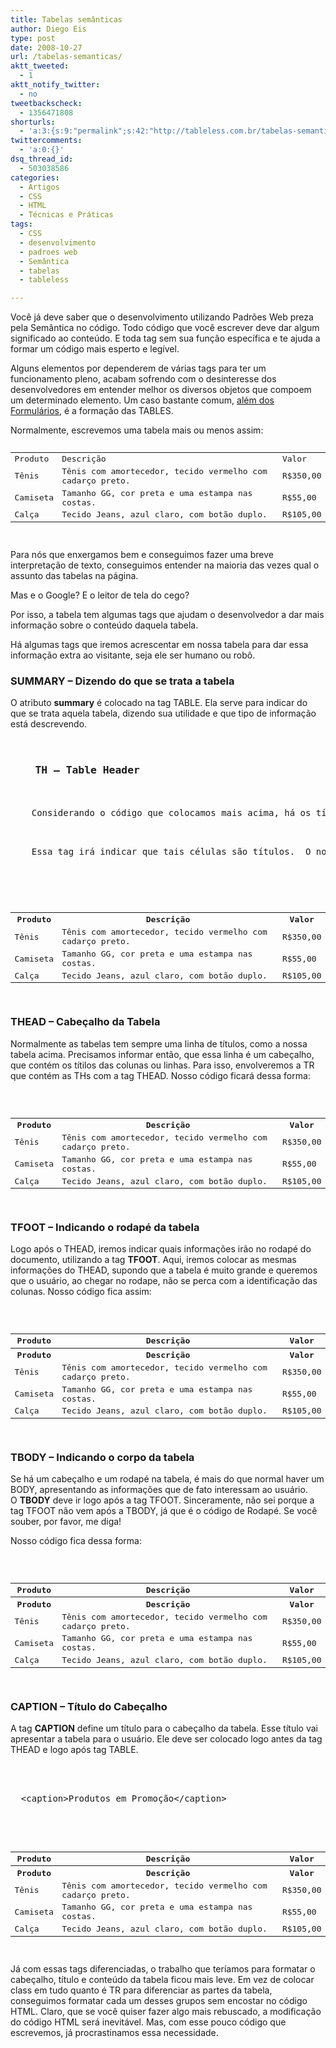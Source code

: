 ```yaml
---
title: Tabelas semânticas
author: Diego Eis
type: post
date: 2008-10-27
url: /tabelas-semanticas/
aktt_tweeted:
  - 1
aktt_notify_twitter:
  - no
tweetbackscheck:
  - 1356471808
shorturls:
  - 'a:3:{s:9:"permalink";s:42:"http://tableless.com.br/tabelas-semanticas";s:7:"tinyurl";s:26:"http://tinyurl.com/3mswgau";s:4:"isgd";s:19:"http://is.gd/ZXl31A";}'
twittercomments:
  - 'a:0:{}'
dsq_thread_id:
  - 503038586
categories:
  - Artigos
  - CSS
  - HTML
  - Técnicas e Práticas
tags:
  - CSS
  - desenvolvimento
  - padroes web
  - Semântica
  - tabelas
  - tableless

---
```

Você já deve saber que o desenvolvimento utilizando Padrões Web preza pela Semântica no código. Todo código que você escrever deve dar algum significado ao conteúdo. E toda tag sem sua função específica e te ajuda a formar um código mais esperto e legível.
  
Alguns elementos por dependerem de várias tags para ter um funcionamento pleno, acabam sofrendo com o desinteresse dos desenvolvedores em entender melhor os diversos objetos que compoem um determinado elemento. Um caso bastante comum, [além dos Formulários][1], é a formação das TABLES.<!--more-->


  
Normalmente, escrevemos uma tabela mais ou menos assim:

<pre lang="html" line="1"><table>
  <tr>
    <td>
      Produto
    </td>
    
    
    <td>
      Descrição
    </td>
    
    
    <td>
      Valor
    </td>
    
  </tr>
  
  
  <tr>
    <td>
      Tênis
    </td>
    
    
    <td>
      Tênis com amortecedor, tecido vermelho com cadarço preto.
    </td>
    
    
    <td>
      R$350,00
    </td>
    
  </tr>
  
  
  <tr>
    <td>
      Camiseta
    </td>
    
    
    <td>
      Tamanho GG, cor preta e uma estampa nas costas.
    </td>
    
    
    <td>
      R$55,00
    </td>
    
  </tr>
  
  
  <tr>
    <td>
      Calça
    </td>
    
    
    <td>
      Tecido Jeans, azul claro, com botão duplo.
    </td>
    
    
    <td>
      R$105,00
    </td>
    
  </tr>
  
</table>
</pre>

Para nós que enxergamos bem e conseguimos fazer uma breve interpretação de texto, conseguimos entender na maioria das vezes qual o assunto das tabelas na página.

Mas e o Google? E o leitor de tela do cego?

Por isso, a tabela tem algumas tags que ajudam o desenvolvedor a dar mais informação sobre o conteúdo daquela tabela.

Há algumas tags que iremos acrescentar em nossa tabela para dar essa informação extra ao visitante, seja ele ser humano ou robô.

### SUMMARY &#8211; Dizendo do que se trata a tabela

O atributo **summary** é colocado na tag TABLE. Ela serve para indicar do que se trata aquela tabela, dizendo sua utilidade e que tipo de informação está descrevendo.

<pre lang="html" line="1"><table summary="Lista de produtos em promoção">
  </pre>
  
  
  <h3>
    TH &#8211; Table Header
  </h3>
  
  
  <p>
    Considerando o código que colocamos mais acima, há os títulos de células PRODUTO, DESCRIÇÃO e VALOR. Esses títulos, devem ser destacados como título, não apenas modificando seu visual pelo CSS, mas também destacando-os pelo código. Para fazermos isso, iremos utizar a tag TH.
  </p>
  
  
  <p>
    Essa tag irá indicar que tais células são títulos.  O nosso código ficará assim:
  </p>
  
  
  <pre lang="html" line="1">


<table summary="Lista de produtos em promoção">
  <tr>
    <th>
      Produto
    </th>
    
    
    <th>
      Descrição
    </th>
    
    
    <th>
      Valor
    </th>
    
  </tr>
  
  
  <tr>
    <td>
      Tênis
    </td>
    
    
    <td>
      Tênis com amortecedor, tecido vermelho com cadarço preto.
    </td>
    
    
    <td>
      R$350,00
    </td>
    
  </tr>
  
  
  <tr>
    <td>
      Camiseta
    </td>
    
    
    <td>
      Tamanho GG, cor preta e uma estampa nas costas.
    </td>
    
    
    <td>
      R$55,00
    </td>
    
  </tr>
  
  
  <tr>
    <td>
      Calça
    </td>
    
    
    <td>
      Tecido Jeans, azul claro, com botão duplo.
    </td>
    
    
    <td>
      R$105,00
    </td>
    
  </tr>
  
</table>
</pre>
  
  
  <h3>
    THEAD &#8211; Cabeçalho da Tabela
  </h3>
  
  
  <p>
    Normalmente as tabelas tem sempre uma linha de títulos, como a nossa tabela acima. Precisamos informar então, que essa linha é um cabeçalho, que contém os títilos das colunas ou linhas. Para isso, envolveremos a TR que contém as THs com a tag THEAD. Nosso código ficará dessa forma:
  </p>
  
  
  <pre lang="html" line="1">


<table summary="Lista de produtos em promoção">
  
  
  
  <tr>
    <th>
      Produto
    </th>
    
    
    <th>
      Descrição
    </th>
    
    
    <th>
      Valor
    </th>
    
  </tr>
  
  
  
  <tr>
    <td>
      Tênis
    </td>
    
    
    <td>
      Tênis com amortecedor, tecido vermelho com cadarço preto.
    </td>
    
    
    <td>
      R$350,00
    </td>
    
  </tr>
  
  
  <tr>
    <td>
      Camiseta
    </td>
    
    
    <td>
      Tamanho GG, cor preta e uma estampa nas costas.
    </td>
    
    
    <td>
      R$55,00
    </td>
    
  </tr>
  
  
  <tr>
    <td>
      Calça
    </td>
    
    
    <td>
      Tecido Jeans, azul claro, com botão duplo.
    </td>
    
    
    <td>
      R$105,00
    </td>
    
  </tr>
  
</table>
</pre>
  
  
  <h3>
    TFOOT &#8211; Indicando o rodapé da tabela
  </h3>
  
  
  <p>
    Logo após o THEAD, iremos indicar quais informações irão no rodapé do documento, utilizando a tag <strong>TFOOT</strong>. Aqui, iremos colocar as mesmas informações do THEAD, supondo que a tabela é muito grande e queremos que o usuário, ao chegar no rodape, não se perca com a identificação das colunas. Nosso código fica assim:
  </p>
  
  
  <pre lang="html" line="1">


<table summary="Lista de produtos em promoção">
  
  
  
  <tr>
    <th>
      Produto
    </th>
    
    
    <th>
      Descrição
    </th>
    
    
    <th>
      Valor
    </th>
    
  </tr>
  
  
  
  
  <tr>
    <th>
      Produto
    </th>
    
    
    <th>
      Descrição
    </th>
    
    
    <th>
      Valor
    </th>
    
  </tr>
  
  
  
  <tr>
    <td>
      Tênis
    </td>
    
    
    <td>
      Tênis com amortecedor, tecido vermelho com cadarço preto.
    </td>
    
    
    <td>
      R$350,00
    </td>
    
  </tr>
  
  
  <tr>
    <td>
      Camiseta
    </td>
    
    
    <td>
      Tamanho GG, cor preta e uma estampa nas costas.
    </td>
    
    
    <td>
      R$55,00
    </td>
    
  </tr>
  
  
  <tr>
    <td>
      Calça
    </td>
    
    
    <td>
      Tecido Jeans, azul claro, com botão duplo.
    </td>
    
    
    <td>
      R$105,00
    </td>
    
  </tr>
  
</table>
</pre>
  
  
  <h3>
    TBODY &#8211; Indicando o corpo da tabela
  </h3>
  
  
  <p>
    Se há um cabeçalho e um rodapé na tabela, é mais do que normal haver um BODY, apresentando as informações que de fato interessam ao usuário.<br />
    O <strong>TBODY</strong> deve ir logo após a tag TFOOT. Sinceramente, não sei porque a tag TFOOT não vem após a TBODY, já que é o código de Rodapé. Se você souber, por favor, me diga!
  </p>
  
  
  <p>
    Nosso código fica dessa forma:
  </p>
  
  
  <pre lang="html" line="1">


<table summary="Lista de produtos em promoção">
  
  
  
  <tr>
    <th>
      Produto
    </th>
    
    
    <th>
      Descrição
    </th>
    
    
    <th>
      Valor
    </th>
    
  </tr>
  
  
  
  
  <tr>
    <th>
      Produto
    </th>
    
    
    <th>
      Descrição
    </th>
    
    
    <th>
      Valor
    </th>
    
  </tr>
  
  
  
  
  <tr>
    <td>
      Tênis
    </td>
    
    
    <td>
      Tênis com amortecedor, tecido vermelho com cadarço preto.
    </td>
    
    
    <td>
      R$350,00
    </td>
    
  </tr>
  
  
  <tr>
    <td>
      Camiseta
    </td>
    
    
    <td>
      Tamanho GG, cor preta e uma estampa nas costas.
    </td>
    
    
    <td>
      R$55,00
    </td>
    
  </tr>
  
  
  <tr>
    <td>
      Calça
    </td>
    
    
    <td>
      Tecido Jeans, azul claro, com botão duplo.
    </td>
    
    
    <td>
      R$105,00
    </td>
    
  </tr>
  
  
</table>
</pre>
  
  
  <h3>
    CAPTION &#8211; Título do Cabeçalho
  </h3>
  
  
  <p>
    A tag <strong>CAPTION</strong> define um título para o cabeçalho da tabela. Esse título vai apresentar a tabela para o usuário. Ele deve ser colocado logo antes da tag THEAD e logo após tag TABLE.
  </p>
  
  
  <pre lang="html" line="1">


<table summary="Lista de produtos em promoção">
  &lt;caption>Produtos em Promoção&lt;/caption>
  
  
  
  <tr>
    <th>
      Produto
    </th>
    
    
    <th>
      Descrição
    </th>
    
    
    <th>
      Valor
    </th>
    
  </tr>
  
  
  
  
  <tr>
    <th>
      Produto
    </th>
    
    
    <th>
      Descrição
    </th>
    
    
    <th>
      Valor
    </th>
    
  </tr>
  
  
  
  
  <tr>
    <td>
      Tênis
    </td>
    
    
    <td>
      Tênis com amortecedor, tecido vermelho com cadarço preto.
    </td>
    
    
    <td>
      R$350,00
    </td>
    
  </tr>
  
  
  <tr>
    <td>
      Camiseta
    </td>
    
    
    <td>
      Tamanho GG, cor preta e uma estampa nas costas.
    </td>
    
    
    <td>
      R$55,00
    </td>
    
  </tr>
  
  
  <tr>
    <td>
      Calça
    </td>
    
    
    <td>
      Tecido Jeans, azul claro, com botão duplo.
    </td>
    
    
    <td>
      R$105,00
    </td>
    
  </tr>
  
  
</table>
</pre>
  
  
  <p>
    Já com essas tags diferenciadas, o trabalho que teríamos para formatar o cabeçalho, título e conteúdo da tabela ficou mais leve. Em vez de colocar class em tudo quanto é TR para diferenciar as partes da tabela, conseguimos formatar cada um desses grupos sem encostar no código HTML. Claro, que se você quiser fazer algo mais rebuscado, a modificação do código HTML será inevitável. Mas, com esse pouco código que escrevemos, já procrastinamos essa necessidade.
  </p>

 [1]: http://tableless.com.br/formulario-basico-em-8-minutos